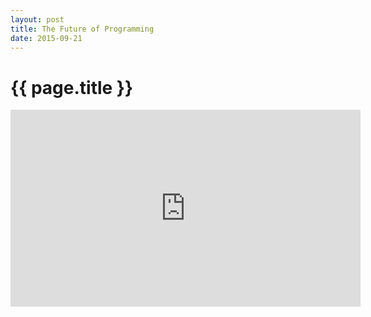 ```yaml
---
layout: post
title: The Future of Programming
date: 2015-09-21
---
```

# {{ page.title }}
<iframe width="560" height="315" src="https://www.youtube.com/embed/ecIWPzGEbFc" frameborder="0" allowfullscreen></iframe>